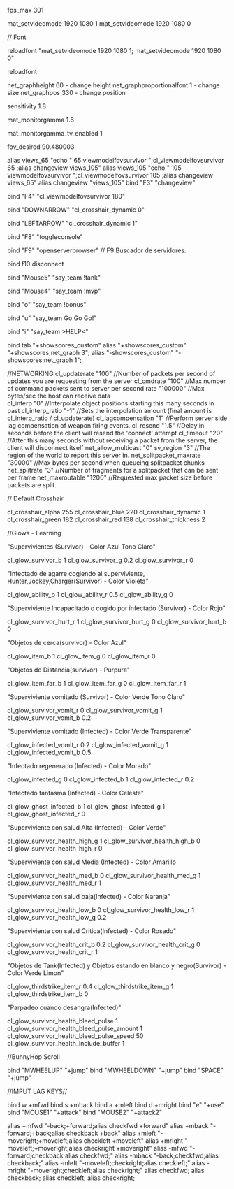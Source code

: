 fps_max 301


mat_setvideomode 1920 1080 1
mat_setvideomode 1920 1080 0




// Font

reloadfont "mat_setvideomode 1920 1080 1; mat_setvideomode 1920 1080 0"

reloadfont






net_graphheight 60 - change height
net_graphproportionalfont 1 - change size
net_graphpos 330 - change position



sensitivity 1.8




mat_monitorgamma 1.6


mat_monitorgamma_tv_enabled 1


fov_desired 90.480003




alias views_65 "echo " 65 viewmodelfovsurvivor ";cl_viewmodelfovsurvivor 65 ;alias changeview views_105"
alias views_105 "echo " 105 viewmodelfovsurvivor ";cl_viewmodelfovsurvivor 105 ;alias changeview views_65"
alias changeview "views_105"
bind "F3" "changeview"




bind "F4" "cl_viewmodelfovsurvivor 180"





bind "DOWNARROW" "cl_crosshair_dynamic 0"

bind "LEFTARROW" "cl_crosshair_dynamic 1"

bind "F8" "toggleconsole"

bind "F9" "openserverbrowser"    // F9 Buscador de servidores.

bind f10 disconnect

bind "Mouse5" "say_team !tank"

bind "Mouse4" "say_team !mvp"

bind "o" "say_team !bonus"

bind "u" "say_team Go Go Go!"

bind "i" "say_team >HELP<"







bind tab "+showscores_custom"
alias "+showscores_custom" "+showscores;net_graph 3";
alias "-showscores_custom" "-showscores;net_graph 1";





//NETWORKING
cl_updaterate           "100"       //Number of packets per second of updates you are requesting from the server
cl_cmdrate          "100"       //Max number of command packets sent to server per second
rate                "100000"    //Max bytes/sec the host can receive data  
cl_interp           "0"     //Interpolate object positions starting this many seconds in past
cl_interp_ratio         "-1"        //Sets the interpolation amount (final amount is cl_interp_ratio / cl_updaterate)
cl_lagcompensation      "1"     //Perform server side lag compensation of weapon firing events.
cl_resend           "1.5"       //Delay in seconds before the client will resend the 'connect' attempt
cl_timeout          "20"        //After this many seconds without receiving a packet from the server, the client will disconnect itself
net_allow_multicast     "0"
sv_region           "3"     //The region of the world to report this server in.
net_splitpacket_maxrate     "30000"     //Max bytes per second when queueing splitpacket chunks
net_splitrate           "3"     //Number of fragments for a splitpacket that can be sent per frame
net_maxroutable         "1200"      //Requested max packet size before packets are split.








// Default Crosshair

cl_crosshair_alpha 255
cl_crosshair_blue 220
cl_crosshair_dynamic 1
cl_crosshair_green 182
cl_crosshair_red 138 
cl_crosshair_thickness 2











//Glows - Learning

 "Supervivientes (Survivor) - Color Azul Tono Claro"

cl_glow_survivor_b 1
cl_glow_survivor_g 0.2
cl_glow_survivor_r 0

  "Infectado de agarre cogiendo al superviviente, Hunter,Jockey,Charger(Survivor) - Color Violeta"

cl_glow_ability_b 1
cl_glow_ability_r 0.5
cl_glow_ability_g 0

  "Superviviente Incapacitado o cogido por infectado (Survivor) - Color Rojo"

cl_glow_survivor_hurt_r 1
cl_glow_survivor_hurt_g 0
cl_glow_survivor_hurt_b 0
 
 "Objetos de cerca(survivor) - Color Azul"

cl_glow_item_b 1
cl_glow_item_g 0
cl_glow_item_r 0

 "Objetos de Distancia(survivor) - Purpura" 

cl_glow_item_far_b 1
cl_glow_item_far_g 0
cl_glow_item_far_r 1

 "Superviviente vomitado (Survivor) - Color Verde Tono Claro"

cl_glow_survivor_vomit_r 0
cl_glow_survivor_vomit_g 1
cl_glow_survivor_vomit_b 0.2
 
 "Superviviente vomitado (Infected) - Color Verde Transparente"

cl_glow_infected_vomit_r 0.2
cl_glow_infected_vomit_g 1
cl_glow_infected_vomit_b 0.5
 
 "Infectado regenerado (Infected) - Color Morado"

cl_glow_infected_g 0
cl_glow_infected_b 1
cl_glow_infected_r 0.2
 
 "Infectado fantasma (Infected) - Color Celeste"

cl_glow_ghost_infected_b 1
cl_glow_ghost_infected_g 1
cl_glow_ghost_infected_r 0

 "Superviviente con salud Alta (Infected) - Color Verde"

cl_glow_survivor_health_high_g 1
cl_glow_survivor_health_high_b 0
cl_glow_survivor_health_high_r 0

 "Superviviente con salud Media (Infected) - Color Amarillo

cl_glow_survivor_health_med_b 0
cl_glow_survivor_health_med_g 1
cl_glow_survivor_health_med_r 1

 "Superviviente con salud baja(Infected) - Color Naranja"

cl_glow_survivor_health_low_b 0
cl_glow_survivor_health_low_r 1
cl_glow_survivor_health_low_g 0.2

 "Superviviente con salud Critica(Infected) - Color Rosado"

cl_glow_survivor_health_crit_b 0.2
cl_glow_survivor_health_crit_g 0
cl_glow_survivor_health_crit_r 1

 "Objetos de Tank(Infected) y Objetos estando en blanco y negro(Survivor) - Color Verde Limon"

cl_glow_thirdstrike_item_r 0.4
cl_glow_thirdstrike_item_g 1
cl_glow_thirdstrike_item_b 0

 "Parpadeo cuando desangra(Infected)"

cl_glow_survivor_health_bleed_pulse 1
cl_glow_survivor_health_bleed_pulse_amount 1
cl_glow_survivor_health_bleed_pulse_speed 50
cl_glow_survivor_health_include_buffer 1












//BunnyHop Scroll

bind "MWHEELUP" "+jump"
bind "MWHEELDOWN" "+jump"
bind "SPACE" "+jump"







//IMPUT LAG KEYS//

bind w +mfwd
bind s +mback
bind a +mleft
bind d +mright
bind "e" "+use"
bind "MOUSE1" "+attack"
bind "MOUSE2" "+attack2"


alias +mfwd "-back;+forward;alias checkfwd +forward"
alias +mback "-forward;+back;alias checkback +back"
alias +mleft "-moveright;+moveleft;alias checkleft +moveleft"
alias +mright "-moveleft;+moveright;alias checkright +moveright"
alias -mfwd "-forward;checkback;alias checkfwd;"
alias -mback "-back;checkfwd;alias checkback;"
alias -mleft "-moveleft;checkright;alias checkleft;"
alias -mright "-moveright;checkleft;alias checkright;"
alias checkfwd; 
alias checkback; 
alias checkleft; 
alias checkright;







